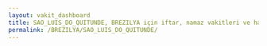 ```yaml
---
layout: vakit_dashboard
title: SAO_LUIS_DO_QUITUNDE, BREZILYA için iftar, namaz vakitleri ve hava durumu - ilçe/eyalet seç
permalink: /BREZILYA/SAO_LUIS_DO_QUITUNDE/
---
```


<script type="text/javascript">
  var GLOBAL_COUNTRY = 'BREZILYA';
  var GLOBAL_CITY = 'SAO_LUIS_DO_QUITUNDE';
  var GLOBAL_STATE = '';
  var lat = 72;
  var lon = 21;
</script>
